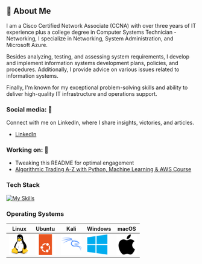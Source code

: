 ## 🚀 About Me

I am a Cisco Certified Network Associate (CCNA) with over three years of IT experience plus a college degree in Computer Systems Technician - Networking, I specialize in Networking, System Administration, and Microsoft Azure.

Besides analyzing, testing, and assessing system requirements, I develop and implement information systems development plans, policies, and procedures. Additionally, I provide advice on various issues related to information systems.

Finally, I'm known for my exceptional problem-solving skills and ability to deliver high-quality IT infrastructure and operations support.

### Social media: 📡
Connect with me on LinkedIn, where I share insights, victories, and articles.
- [LinkedIn](https://www.linkedin.com/in/santi-cruz/)

### Working on: 🚀

- Tweaking this README for optimal engagement 
- [Algorithmic Trading A-Z with Python, Machine Learning & AWS Course](https://www.udemy.com/course/algorithmic-trading-with-python-and-machine-learning/?couponCode=ACCAGE0923)

### Tech Stack
[![My Skills](https://skillicons.dev/icons?i=arduino,azure,bash,py,c,cpp)](https://skillicons.dev)

### Operating Systems

| Linux | Ubuntu | Kali | Windows | macOS |
|----------|----------|----------|----------|----------|
| <img src="https://github.com/devicons/devicon/blob/master/icons/linux/linux-original.svg" title="Linux" alt="Linux" width="55" height="55"/> | <img src="https://github.com/devicons/devicon/blob/master/icons/ubuntu/ubuntu-original.svg" title="Ubuntu" alt="Ubuntu" width="55" height="55"/> | <img src="https://github.com/canaleal/devicon/blob/new-icon-kali-linux/icons/kalilinux/kalilinux-original-wordmark.svg" title="Linux" alt="Linux" width="55" height="55"/> | <img src="https://github.com/devicons/devicon/blob/master/icons/windows8/windows8-original.svg" title="Windows" alt="Windows" width="55" height="55"/> | <img src="https://github.com/devicons/devicon/blob/master/icons/apple/apple-original.svg" title="macOS" alt="macOS" width="55" height="55"/> |
